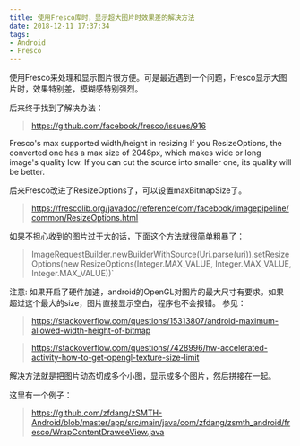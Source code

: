 ```yaml
---
title: 使用Fresco库时，显示超大图片时效果差的解决方法
date: 2018-12-11 17:37:34
tags:
- Android
- Fresco
---
```


使用Fresco来处理和显示图片很方便。可是最近遇到一个问题，Fresco显示大图片时，效果特别差，模糊感特别强烈。

后来终于找到了解决办法：

> https://github.com/facebook/fresco/issues/916

Fresco's max supported width/height in resizing
If you ResizeOptions, the converted one has a max size of 2048px, which makes wide or long image's quality low. If you can cut the source into smaller one, its quality will be better.

后来Fresco改进了ResizeOptions了，可以设置maxBitmapSize了。

> https://frescolib.org/javadoc/reference/com/facebook/imagepipeline/common/ResizeOptions.html

如果不担心收到的图片过于大的话，下面这个方法就很简单粗暴了：

> ImageRequestBuilder.newBuilderWithSource(Uri.parse(uri)).setResizeOptions(new ResizeOptions(Integer.MAX_VALUE, Integer.MAX_VALUE, Integer.MAX_VALUE))`

注意: 如果开启了硬件加速，android的OpenGL对图片的最大尺寸有要求。如果超过这个最大的size，图片直接显示空白，程序也不会报错。 参见： 

> https://stackoverflow.com/questions/15313807/android-maximum-allowed-width-height-of-bitmap

> https://stackoverflow.com/questions/7428996/hw-accelerated-activity-how-to-get-opengl-texture-size-limit


解决方法就是把图片动态切成多个小图，显示成多个图片，然后拼接在一起。

这里有一个例子：

>
>https://github.com/zfdang/zSMTH-Android/blob/master/app/src/main/java/com/zfdang/zsmth_android/fresco/WrapContentDraweeView.java

